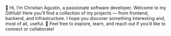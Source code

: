 👋 Hi, I’m Christian Agustin, a passionate software developer.
Welcome to my GitHub! Here you’ll find a collection of my projects — from frontend, backend, and Infrastructure.
I hope you discover something interesting and, most of all, useful. 🚀
Feel free to explore, learn, and reach out if you’d like to connect or collaborate!
